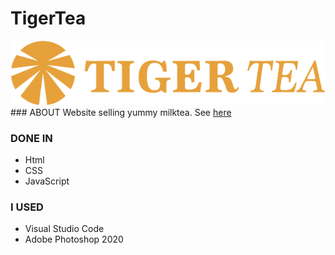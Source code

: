 # TigerTea

<img src="resources/img/tiger-tea-logo.svg">
### ABOUT
Website selling yummy milktea. See <a href="https://consbulaquena.github.io/TigerTea/">here</a> 

### DONE IN
<ul><li>Html</li>
<li>CSS</li>
<li>JavaScript</li>
</ul>

### I USED
<ul><li>Visual Studio Code</li>
<li>Adobe Photoshop 2020</li>
</ul>
